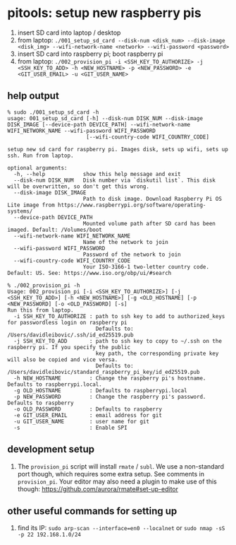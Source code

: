 # pitools: setup new raspberry pis
1. insert SD card into laptop / desktop
1. from laptop: `./001_setup_sd_card --disk-num <disk_num> --disk-image <disk_img> --wifi-network-name <network> --wifi-password <password>`
1. insert SD card into raspberry pi; boot raspberry pi
1. from laptop: `./002_provision_pi -i <SSH_KEY_TO_AUTHORIZE> -j <SSH_KEY_TO_ADD> -h <NEW_HOSTNAME> -p <NEW_PASSWORD> -e <GIT_USER_EMAIL> -u <GIT_USER_NAME>`

## help output
```
% sudo ./001_setup_sd_card -h
usage: 001_setup_sd_card [-h] --disk-num DISK_NUM --disk-image DISK_IMAGE [--device-path DEVICE_PATH] --wifi-network-name WIFI_NETWORK_NAME --wifi-password WIFI_PASSWORD
                         [--wifi-country-code WIFI_COUNTRY_CODE]

setup new sd card for raspberry pi. Images disk, sets up wifi, sets up ssh. Run from laptop.

optional arguments:
  -h, --help            show this help message and exit
  --disk-num DISK_NUM   Disk number via `diskutil list`. This disk will be overwritten, so don't get this wrong.
  --disk-image DISK_IMAGE
                        Path to disk image. Download Raspberry Pi OS Lite image from https://www.raspberrypi.org/software/operating-systems/
  --device-path DEVICE_PATH
                        Mounted volume path after SD card has been imaged. Default: /Volumes/boot
  --wifi-network-name WIFI_NETWORK_NAME
                        Name of the network to join
  --wifi-password WIFI_PASSWORD
                        Password of the network to join
  --wifi-country-code WIFI_COUNTRY_CODE
                        Your ISO-3166-1 two-letter country code. Default: US. See: https://www.iso.org/obp/ui/#search
```

```
% ./002_provision_pi -h
Usage: 002_provision_pi [-i <SSH_KEY_TO_AUTHORIZE>] [-j <SSH_KEY_TO_ADD>] [-h <NEW_HOSTNAME>] [-g <OLD_HOSTNAME] [-p <NEW_PASSWORD] [-o <OLD_PASSWORD] [-s]
Run this from laptop.
  -i SSH_KEY_TO_AUTHORIZE : path to ssh key to add to authorized_keys for passwordless login on raspberry pi
                            Defaults to: /Users/davidleibovic/.ssh/id_ed25519.pub
  -j SSH_KEY_TO_ADD       : path to ssh key to copy to ~/.ssh on the raspberry pi. If you specify the public
                            key path, the corresponding private key will also be copied and vice versa.
                            Defaults to: /Users/davidleibovic/standard_raspberry_pi_key/id_ed25519.pub
  -h NEW_HOSTNAME         : Change the raspberry pi's hostname. Defaults to raspberrypi.local.
  -g OLD_HOSTNAME         : Defaults to raspberrypi.local
  -p NEW_PASSWORD         : Change the raspberry pi's password. Defaults to raspberry
  -o OLD_PASSWORD         : Defaults to raspberry
  -e GIT_USER_EMAIL       : email address for git
  -u GIT_USER_NAME        : user name for git
  -s                      : Enable SPI
```

## development setup
1. The `provision_pi` script will install `rmate` / `subl`. We use a non-standard port though, which requires some extra setup. See comments in `provision_pi`. Your editor may also need a plugin to make use of this though: https://github.com/aurora/rmate#set-up-editor

## other useful commands for setting up
1. find its IP: `sudo arp-scan --interface=en0 --localnet` or `sudo nmap -sS -p 22 192.168.1.0/24`
